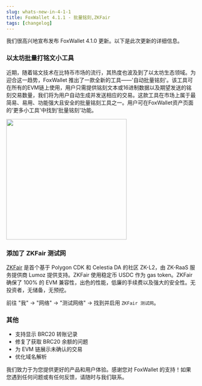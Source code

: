 ```yaml
---
slug: whats-new-in-4-1-1
title: FoxWallet 4.1.1 - 批量铭刻,ZKFair
tags: [changelog]
---
```


我们很高兴地宣布发布 FoxWallet 4.1.0 更新。以下是此次更新的详细信息。
<!--truncate-->

### 以太坊批量打铭文小工具
近期，随着铭文技术在比特币市场的流行，其热度也波及到了以太坊生态领域。为迎合这一趋势，FoxWallet 推出了一款全新的工具——'自动批量铭刻'。该工具可在所有的EVM链上使用，用户只需提供铭刻文本或16进制数据以及期望发送的铭刻交易数量，我们将为用户自动生成并发送相应的交易。这款工具在市场上属于最简易、易用、功能强大且安全的批量铭刻工具之一。用户可在FoxWallet资产页面的'更多小工具'中找到'批量铭刻'功能。

<img src="/img/blog/eth-batch-inscribe.webp" width="320" />

### 添加了 ZKFair 测试网
[ZKFair](https://zkfair.io/) 是首个基于 Polygon CDK 和 Celestia DA 的社区 ZK-L2，由 ZK-RaaS 服务提供商 Lumoz 提供支持。ZKFair 使用稳定币 USDC 作为 gas token。ZKFair 确保了 100% 的 EVM 兼容性，出色的性能，低廉的手续费以及强大的安全性。无投资者，无储备，无预挖。

前往 "我" -> "网络" -> "测试网络" -> 找到并启用 `ZKFair 测试网`。

### 其他
- 支持显示 BRC20 转账记录
- 修复了获取 BRC20 余额的问题
- 为 EVM 链展示未确认的交易
- 优化域名解析

我们致力于为您提供更好的产品和用户体验。感谢您对 FoxWallet 的支持！如果您遇到任何问题或有任何反馈，请随时与我们联系。
